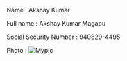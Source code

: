 Name                        : Akshay Kumar 

Full name                   : Akshay Kumar Magapu 

Social Security Number      : 940829-4495 

Photo                       : ![Mypic](https://scontent-arn2-1.xx.fbcdn.net/hphotos-ash2/v/t1.0-9/10252067_583931495039504_8591461104883906282_n.jpg?oh=eab77d344ee9f921a7b9fe2f004ffee5&oe=56BBEFD4) 
